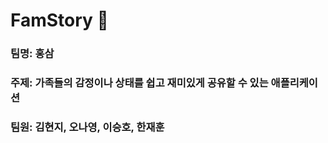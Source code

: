 # FamStory :house_with_garden:   

### 팀명: 홍삼   
### 주제: 가족들의 감정이나 상태를 쉽고 재미있게 공유할 수 있는 애플리케이션
### 팀원: 김현지, 오나영, 이승호, 한재훈
